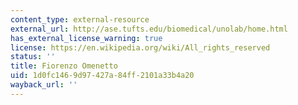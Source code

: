 ```yaml
---
content_type: external-resource
external_url: http://ase.tufts.edu/biomedical/unolab/home.html
has_external_license_warning: true
license: https://en.wikipedia.org/wiki/All_rights_reserved
status: ''
title: Fiorenzo Omenetto
uid: 1d0fc146-9d97-427a-84ff-2101a33b4a20
wayback_url: ''
---
```

